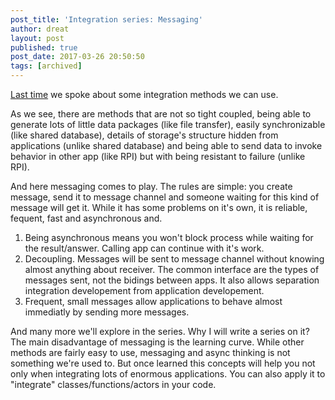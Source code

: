```yaml
---
post_title: 'Integration series: Messaging'
author: dreat
layout: post
published: true
post_date: 2017-03-26 20:50:50
tags: [archived]
---
```

<a href="https://dreat.info/2017-03-17-introduction-to-integration/">Last time</a> we spoke about some integration methods we can use.

As we see, there are methods that are not so tight coupled, being able to generate lots of little data packages (like file transfer), easily synchronizable (like shared database), details of storage's structure hidden from applications (unlike shared database) and being able to send data to invoke behavior in other app (like RPI) but with being resistant to failure (unlike RPI).

And here messaging comes to play. The rules are simple: you create message, send it to message channel and someone waiting for this kind of message will get it. While it has some problems on it's own, it is reliable, fequent, fast and asynchronous and.
<ol>
 	<li>Being asynchronous means you won't block process while waiting for the result/answer. Calling app can continue with it's work.</li>
 	<li>Decoupling. Messages will be sent to message channel without knowing almost anything about receiver. The common interface are the types of messages sent, not the bidings between apps. It also allows separation integration developement from application developement.</li>
 	<li>Frequent, small messages allow applications to behave almost immediatly by sending more messages.</li>
</ol>
And many more we'll explore in the series. Why I will write a series on it? The main disadvantage of messaging is the learning curve. While other methods are fairly easy to use, messaging and async thinking is not something we're used to. But once learned this concepts will help you not only when integrating lots of enormous applications. You can also apply it to "integrate" classes/functions/actors in your code.
